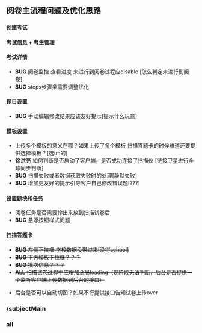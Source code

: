 ## 阅卷主流程问题及优化思路 ##

#### 创建考试
  <!-- * ~~**BUG** 考试时间未限制结束时间必须大于开始时间~~
  * ~~考试类型字段是否有用到~~
  * ~~考试范围（校内，联考，统考）现在是否只能校内，如果是，是否先隐藏另两个~~
  * ~~考试模式 （行政班，分层走班）没这个现在~~
  * ~~阅卷方式 （线上阅卷，先阅后扫）没有后一个~~ -->
  <!-- * **BUG** 科目管理 存在相同名字的科目 **（java）** -->

#### 考试信息 + 考生管理
  <!-- * ~~**BUG** 在当前考试里面，能选择添加的考生应该年级要限定（因为创建科目的时候带了年级）~~
  * ~~**BUG** 校内考试的话参与的学校应该也是不能选择的~~
  * ~~**BUG** 搜索框左侧下拉框数据存在问题~~
  * ~~**BUG** 考场和考号能编辑但是没展示~~
  * ~~**BUG** 导出报错**DELETE**~~
  * ~~**BUG** 单个新增和选择班级中选择年级下拉框共用的同一个数据(如果限制了年级无视)~~ -->
  <!-- * ~~**BUG** 查看动态（假按钮）~~ -->
  <!-- * 发布成绩是否丢到首页去？[不] -->
  <!-- * ~~**BUG** tab栏人员信息有点乱~~ -->

#### 考试详情
  * **BUG** 阅卷监控 查看进度 未进行到阅卷过程应disable [怎么判定未进行到阅卷]
  * **BUG** steps步骤条需要调整优化
  <!-- * **BUG** 右侧上传原卷是什么东西？ -->
  <!-- * **BUG** 跳转进入页面考试名称科目ID会短暂的出现undefined（加载数据的问题） -->

#### 题目设置
  <!-- * **BUG** 添加题目时大题号过长（eg：二十一）样式错乱 -->
  <!-- * ~~**BUG** 没有客观题时客观题手动编辑答案和导入应该disable~~ -->
  <!-- * ~~主观题答案扫描上传是个什么东西？~~ -->
  * **BUG** 手动编辑修改结果应该友好提示[提示什么玩意]

#### 模板设置
  * 上传多个模板的意义在哪？如果上传了多个模板 扫描答题卡的时候难道还要提供选择模板？[选tm的]
  * **徐洪亮** 如何判断是否启动了客户端，是否成功连接了扫描仪 [链接卫星进行全球同步判断]
  * **BUG** 扫描失败或者数据获取失败时的处理[静默失败]
  * **BUG** 增加更友好的提示引导客户自己修改错误题[???]

#### 设置题块和任务
  * 阅卷任务是否需要拎出来放到扫描试卷后
  * **BUG** 悬浮按钮样式问题
  <!-- * **BUG** 题块框选刷新返回首页 -->
  <!-- * **BUG** 添加题块接口报错（添加失败） -->

#### 扫描答题卡
  * ~~**BUG** 左侧下拉框 学校数据没带过来[没得school]~~
  * ~~**BUG** 下方模板下拉框？？？~~
  * ~~**BUG** 批次信息？？？~~
  * ~~**ALL** 扫描试卷过程中应增加全局loading（现阶段无法判断，后台是否提供一个监听客户端上传数据到后台的接口）~~
  <!-- * **BUG** 扫描出来的图片没进行预览展示（前端没图片数据），预览应展示考试答题卡图片 + 考生考号 + 异常试卷标注（异常试卷数据是否剔除重扫） -->
  <!-- * **ALL** 扫描异常情况处理 是否支持卡纸保留数据重新扫描 -->
  <!-- * **DELETE** 上传试卷按钮 -->
  * 后台是否可以自动切图？如果不行提供接口告知试卷上传over


### /subjectMain
  <!-- 点击科目倒三角跳转到奇葩位置 -->
### all
  <!-- * 面包屑数据载入完全之前短暂出现undefined -->